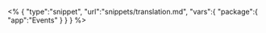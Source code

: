 <% {
	"type":"snippet", "url":"snippets/translation.md", "vars":{
		"package":{
			"app":"Events"
		}
	}
} %>